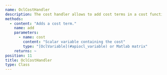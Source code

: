 ```yaml
---
name: OclCostHandler
description: The cost handler allows to add cost terms in a cost function definition.
methods: 
  - content: "Adds a cost term."
    name: add
    parameters: 
      - name: cost
        content: "Scalar variable containing the cost"
        type: "[OclVariable](#apiocl_variable) or Matlab matrix"
    returns: ~
position: 11
title: OclCostHandler
type: Class
---
```

